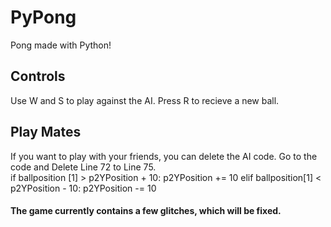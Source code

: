 # PyPong
Pong made with Python!

## Controls
Use W and S to play against the AI. Press R to recieve a new ball.

## Play Mates
If you want to play with your friends, you can delete the AI code. Go to the code and Delete Line 72 to Line 75.  
        if ballposition [1] > p2YPosition + 10:
            p2YPosition += 10
        elif ballposition[1] < p2YPosition - 10:
            p2YPosition -= 10

#### The game currently contains a few glitches, which will be fixed.

